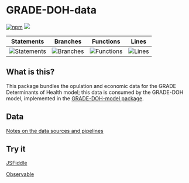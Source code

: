 # GRADE-DOH-data
[![npm](https://img.shields.io/npm/v/grade-doh-data)](https://www.npmjs.com/package/grade-doh-data) [![](https://data.jsdelivr.com/v1/package/npm/grade-doh-data/badge)](https://www.jsdelivr.com/package/npm/grade-doh-data)

| Statements                  | Branches                | Functions                 | Lines             |
| --------------------------- | ----------------------- | ------------------------- | ----------------- |
| ![Statements](https://img.shields.io/badge/statements-100%25-brightgreen.svg?style=flat) | ![Branches](https://img.shields.io/badge/branches-100%25-brightgreen.svg?style=flat) | ![Functions](https://img.shields.io/badge/functions-100%25-brightgreen.svg?style=flat) | ![Lines](https://img.shields.io/badge/lines-100%25-brightgreen.svg?style=flat) |

## What is this?
This package bundles the opulation and economic data for the GRADE Determinants of Health model; this data is consumed by the GRADE-DOH model, implemented in the [GRADE-DOH-model package](https://github.com/stuwilmur/GRADE-DOH-model).

## Data
[Notes on the data sources and pipelines](https://github.com/stuwilmur/GRADE-DOH-data/blob/main/DATA.md)

## Try it

[JSFiddle](https://jsfiddle.net/vr2mjqLc/)

[Observable](https://observablehq.com/@stuwilmur/grade-determinants-of-health-data)